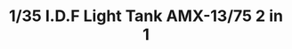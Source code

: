 ---
layout: product
title: "1/35 I.D.F Light Tank AMX-13/75 2 in 1"
price: "5000" 
desc: "Maketa"
img_path: "/assets/img/TAKO2036.webp"
brand: "N/A"
available: false
special_offer: false
new: false
soon: false
cat: "010000"
subcat: "010200"
subsubcat: "0N/A"
sifra: "TAKO2036"
popular: false
---